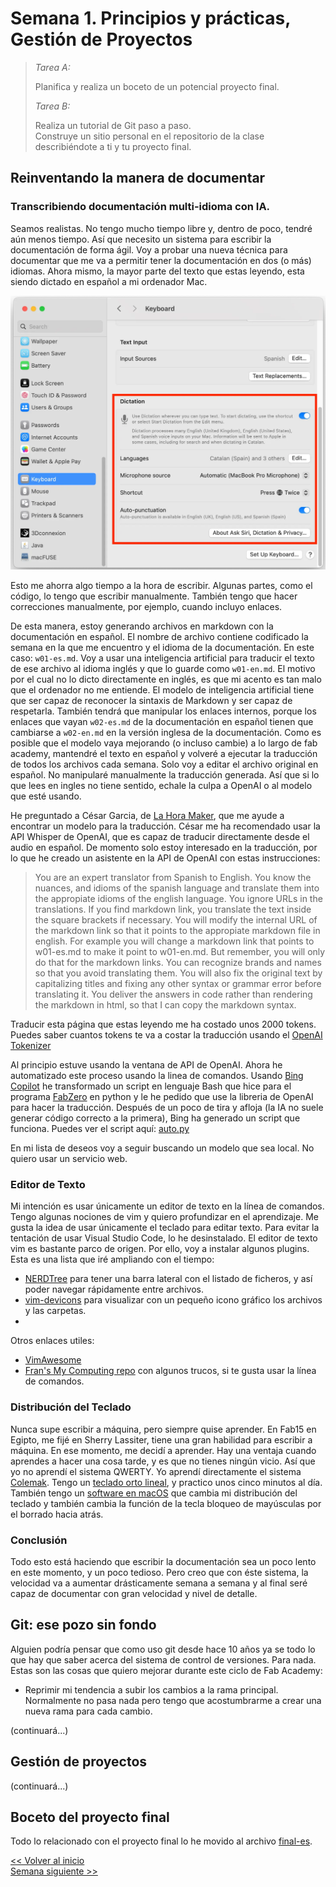 # Semana 1. Principios y prácticas, Gestión de Proyectos

 > *Tarea A:*
 >
 > Planifica y realiza un boceto de un potencial proyecto final. 
 >
 > *Tarea B:*
 >
 > Realiza un tutorial de Git paso a paso.  
 > Construye un sitio personal en el repositorio de la clase describiéndote a ti y tu proyecto final.


## Reinventando la manera de documentar 

### Transcribiendo documentación multi-idioma con IA.

Seamos realistas. No tengo mucho tiempo libre y, dentro de poco, tendré aún menos tiempo. Así que necesito un sistema para escribir la documentación de forma ágil. Voy a probar una nueva técnica para documentar que me va a permitir tener la documentación en dos (o más) idiomas. Ahora mismo, la mayor parte del texto que estas leyendo, esta siendo dictado en español a mi ordenador Mac.

![](img/w01/dictation.webp)

Esto me ahorra algo tiempo a la hora de escribir. Algunas partes, como el código, lo tengo que escribir manualmente. También tengo que hacer correcciones manualmente, por ejemplo, cuando incluyo enlaces.

De esta manera, estoy generando archivos en markdown con la documentación en español. El nombre de archivo contiene codificado la semana en la que me encuentro y el idioma de la documentación. En este caso: `w01-es.md`. Voy a usar una inteligencia artificial para traducir el texto de ese archivo al idioma inglés y que lo guarde como `w01-en.md`. El motivo por el cual no lo dicto directamente en inglés, es que mi acento es tan malo que el ordenador no me entiende. El modelo de inteligencia artificial tiene que ser capaz de reconocer la sintaxis de Markdown y ser capaz de respetarla. También tendrá que manipular los enlaces internos, porque los enlaces que vayan `w02-es.md` de la documentación en español tienen que cambiarse a `w02-en.md` en la versión inglesa de la documentación. Como es posible que el modelo vaya mejorando (o incluso cambie) a lo largo de fab academy, mantendré el texto en español y volveré a ejecutar la traducción de todos los archivos cada semana. Solo voy a editar el archivo original en español. No manipularé manualmente la traducción generada. Así que si lo que lees en ingles no tiene sentido, echale la culpa a OpenAI o al modelo que esté usando. 

He preguntado a César Garcia, de [La Hora Maker](https://www.youtube.com/lahoramaker), que me ayude a encontrar un modelo para la traducción. César me ha recomendado usar la API Whisper de OpenAI, que es capaz de traducir directamente desde el audio en español. De momento solo estoy interesado en la traducción, por lo que he creado un asistente en la API de OpenAI con estas instrucciones:

> You are an expert translator from Spanish to English. You know the nuances, and idioms of the spanish language and translate them into the appropiate idioms of the english language. You ignore URLs in the translations. If you find markdown link, you translate the text inside the square brackets if necessary. You will modify the internal URL of the markdown link so that it points to the appropiate markdown file in english. For example you will change a markdown link that points to w01-es.md to make it point to w01-en.md. But remember, you will only do that for the markdown links. You can recognize brands and names so that you avoid translating them. You will also fix the original text by capitalizing titles and fixing any other syntax or grammar error before translating it. You deliver the answers in code rather than rendering the markdown in html,  so that I can copy the markdown syntax.

Traducir esta página que estas leyendo me ha costado unos 2000 tokens. Puedes saber cuantos tokens te va a costar la traducción usando el [OpenAI Tokenizer](https://platform.openai.com/tokenizer)

Al principio estuve usando la ventana de API de OpenAI. Ahora he automatizado este proceso usando la linea de comandos. Usando [Bing Copilot]() he transformado un script en lenguaje Bash que hice para el programa [FabZero]() en python y le he pedido que use la libreria de OpenAI para hacer la traducción. Después de un poco de tira y afloja (la IA no suele generar código correcto a la primera), Bing ha generado un script que funciona. Puedes ver el script aquí: [auto.py](auto.py)

En mi lista de deseos voy a seguir buscando un modelo que sea local. No quiero usar un servicio web.

### Editor de Texto
Mi intención es usar únicamente un editor de texto en la línea de comandos. Tengo algunas nociones de vim y quiero profundizar en el aprendizaje. Me gusta la idea de usar únicamente el teclado para editar texto. Para evitar la tentación de usar Visual Studio Code, lo he desinstalado. El editor de texto vim es bastante parco de origen. Por ello, voy a instalar algunos plugins. Esta es una lista que iré ampliando con el tiempo:

- [NERDTree](https://github.com/preservim/nerdtree) para tener una barra lateral con el listado de ficheros, y así poder navegar rápidamente entre archivos.
- [vim-devicons](https://github.com/ryanoasis/vim-devicons) para visualizar con un pequeño icono gráfico los archivos y las carpetas.
- 

 Otros enlaces utiles:

- [VimAwesome](https://vimawesome.com)
- [Fran's My Computing repo](https://github.com/TheBeachLab/myComputing) con algunos trucos, si te gusta usar la línea de comandos.

### Distribución del Teclado

Nunca supe escribir a máquina, pero siempre quise aprender. En Fab15 en Egipto, me fijé en Sherry Lassiter, tiene una gran habilidad para escribir a máquina. En ese momento, me decidí a aprender. Hay una ventaja cuando aprendes a hacer una cosa tarde, y es que no tienes ningún vicio. Así que yo no aprendí el sistema QWERTY. Yo aprendí directamente el sistema [Colemak](https://colemak.com). Tengo un [teclado orto lineal](https://drop.com/buy/preonic-mechanical-keyboard), y practico unos cinco minutos al día. También tengo un [software en macOS](https://karabiner-elements.pqrs.org) que cambia mi distribución del teclado y también cambia la función de la tecla bloqueo de mayúsculas por el borrado hacia atrás.

### Conclusión

Todo esto está haciendo que escribir la documentación sea un poco lento en este momento, y un poco tedioso. Pero creo que con éste sistema, la velocidad va a aumentar drásticamente semana a semana y al final seré capaz de documentar con gran velocidad y nivel de detalle.

## Git: ese pozo sin fondo

Alguien podría pensar que como uso git desde hace 10 años ya se todo lo que hay que saber acerca del sistema de control de versiones. Para nada. Estas son las cosas que quiero mejorar durante este ciclo de Fab Academy:

- Reprimir mi tendencia a subir los cambios a la rama principal. Normalmente no pasa nada pero tengo que acostumbrarme a crear una nueva rama para cada cambio.

(continuará...)

## Gestión de proyectos

(continuará...)

## Boceto del proyecto final

Todo lo relacionado con el proyecto final lo he movido al archivo [final-es](final-es.md).

[<< Volver al inicio](index-es.md)  
[Semana siguiente >>](w02-es.md)